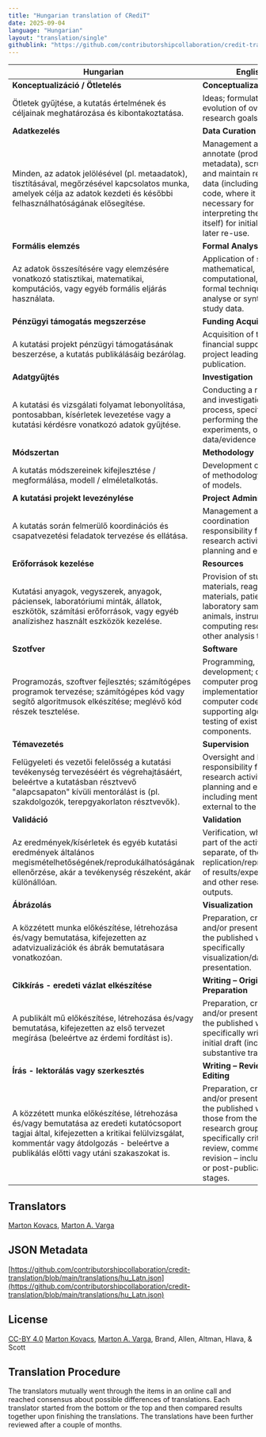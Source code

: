 ```yaml
---
title: "Hungarian translation of CRediT"
date: 2025-09-04
language: "Hungarian"
layout: "translation/single"
githublink: "https://github.com/contributorshipcollaboration/credit-translation/blob/main/translations/hu_Latn.json"
---
```


| Hungarian | English |
| --- | --- |
| **Konceptualizáció / Ötletelés** | **Conceptualization** |
| Ötletek gyűjtése, a kutatás értelmének és céljainak meghatározása és kibontakoztatása. | Ideas; formulation or evolution of overarching research goals and aims. |
| **Adatkezelés** | **Data Curation** |
| Minden, az adatok jelölésével (pl. metaadatok), tisztításával, megőrzésével kapcsolatos munka, amelyek célja az adatok kezdeti és későbbi felhasználhatóságának elősegítése. | Management activities to annotate (produce metadata), scrub data and maintain research data (including software code, where it is necessary for interpreting the data itself) for initial use and later re-use. |
| **Formális elemzés** | **Formal Analysis** |
| Az adatok összesítésére vagy elemzésére vonatkozó statisztikai, matematikai, komputációs, vagy egyéb formális eljárás használata. | Application of statistical, mathematical, computational, or other formal techniques to analyse or synthesize study data. |
| **Pénzügyi támogatás megszerzése** | **Funding Acquisition** |
| A kutatási projekt pénzügyi támogatásának beszerzése, a kutatás publikálásáig bezárólag. | Acquisition of the financial support for the project leading to this publication. |
| **Adatgyűjtés** | **Investigation** |
| A kutatási és vizsgálati folyamat lebonyolítása, pontosabban, kísérletek levezetése vagy a kutatási kérdésre vonatkozó adatok gyűjtése. | Conducting a research and investigation process, specifically performing the experiments, or data/evidence collection. |
| **Módszertan** | **Methodology** |
| A kutatás módszereinek kifejlesztése / megformálása, modell / elméletalkotás. | Development or design of methodology; creation of models. |
| **A kutatási projekt levezénylése** | **Project Administration** |
| A kutatás során felmerülő koordinációs és csapatvezetési feladatok tervezése és ellátása. | Management and coordination responsibility for the research activity planning and execution. |
| **Erőforrások kezelése** | **Resources** |
| Kutatási anyagok, vegyszerek, anyagok, páciensek, laboratóriumi minták, állatok, eszkötök, számítási erőforrások, vagy egyéb analízishez használt eszközök kezelése.  | Provision of study materials, reagents, materials, patients, laboratory samples, animals, instrumentation, computing resources, or other analysis tools. |
| **Szotfver** | **Software** |
| Programozás, szoftver fejlesztés; számítógépes programok tervezése; számítógépes kód vagy segítő algoritmusok elkészítése; meglévő kód részek tesztelése. | Programming, software development; designing computer programs; implementation of the computer code and supporting algorithms; testing of existing code components. |
| **Témavezetés** | **Supervision** |
| Felügyeleti és vezetői felelősség a kutatási tevékenység tervezéséért és végrehajtásáért, beleértve a kutatásban résztvevő "alapcsapaton" kívüli mentorálást is (pl. szakdolgozók, terepgyakorlaton résztvevők). | Oversight and leadership responsibility for the research activity planning and execution, including mentorship external to the core team. |
| **Validáció** | **Validation** |
| Az eredmények/kísérletek és egyéb kutatási eredmények általános megismételhetőségének/reprodukálhatóságának ellenőrzése, akár a tevékenység részeként, akár különállóan. | Verification, whether as a part of the activity or separate, of the overall replication/reproducibility of results/experiments and other research outputs. |
| **Ábrázolás** | **Visualization** |
| A közzétett munka előkészítése, létrehozása és/vagy bemutatása, kifejezetten az adatvizualizációk és ábrák bemutatásara vonatkozóan. | Preparation, creation and/or presentation of the published work, specifically visualization/data presentation. |
| **Cikkírás - eredeti vázlat elkészítése** | **Writing – Original Draft Preparation** |
| A publikált mű előkészítése, létrehozása és/vagy bemutatása, kifejezetten az első tervezet megírása (beleértve az érdemi fordítást is). | Preparation, creation and/or presentation of the published work, specifically writing the initial draft (including substantive translation). |
| **Írás - lektorálás vagy szerkesztés** | **Writing – Review & Editing** |
| A közzétett munka előkészítése, létrehozása és/vagy bemutatása az eredeti kutatócsoport tagjai által, kifejezetten a kritikai felülvizsgálat, kommentár vagy átdolgozás - beleértve a publikálás előtti vagy utáni szakaszokat is. | Preparation, creation and/or presentation of the published work by those from the original research group, specifically critical review, commentary or revision – including pre- or post-publication stages. |

## Translators

[Marton  Kovacs](https://orcid.org/0000-0002-8142-8492), [Marton A. Varga](https://orcid.org/0000-0002-8828-3070)

## JSON Metadata

[https://github.com/contributorshipcollaboration/credit-translation/blob/main/translations/hu_Latn.json](https://github.com/contributorshipcollaboration/credit-translation/blob/main/translations/hu_Latn.json)

## License

[CC-BY 4.0](https://creativecommons.org/licenses/by/4.0/) [Marton  Kovacs](https://orcid.org/0000-0002-8142-8492), [Marton A. Varga](https://orcid.org/0000-0002-8828-3070), Brand, Allen, Altman, Hlava, & Scott

## Translation Procedure

The translators mutually went through the items in an online call and reached consensus about possible differences of translations. Each translator started from the bottom or the top and then compared results together upon finishing the translations. The translations have been further reviewed after a couple of months.